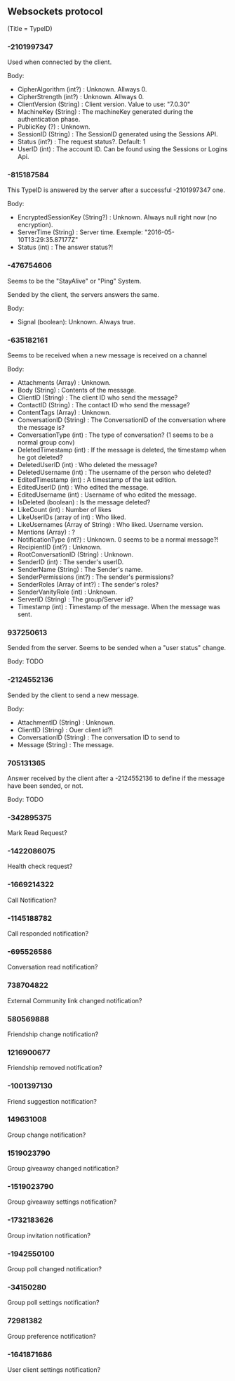 ## Websockets protocol

(Title = TypeID)

### -2101997347

Used when connected by the client.

Body:

- CipherAlgorithm (int?) : Unknown. Allways 0.
- CipherStrength (int?) : Unknown. Allways 0.
- ClientVersion (String) : Client version. Value to use: "7.0.30"
- MachineKey (String) : The machineKey generated during the authentication phase.
- PublicKey (?) : Unknown.
- SessionID (String) : The SessionID generated using the Sessions API.
- Status (int?) : The request status?. Default: 1
- UserID (int) : The account ID. Can be found using the Sessions or Logins Api.

### -815187584

This TypeID is answered by the server after a successful -2101997347 one.

Body:

- EncryptedSessionKey (String?) : Unknown. Always null right now (no encryption).
- ServerTime (String) : Server time. Exemple: "2016-05-10T13:29:35.87177Z"
- Status (int) : The answer status?!

### -476754606

Seems to be the "StayAlive" or "Ping" System.

Sended by the client, the servers answers the same.

Body:

- Signal (boolean): Unknown. Always true.

### -635182161

Seems to be received when a new message is received on a channel

Body:

- Attachments (Array) : Unknown.
- Body (String) : Contents of the message.
- ClientID (String) : The client ID who send the message?
- ContactID (String) : The contact ID who send the message?
- ContentTags (Array) : Unknown.
- ConversationID (String) : The ConversationID of the conversation where the message is?
- ConversationType (int) : The type of conversation? (1 seems to be a normal group conv)
- DeletedTimestamp (int) : If the message is deleted, the timestamp when he got deleted?
- DeletedUserID (int) : Who deleted the message?
- DeletedUsername (int) : The username of the person who deleted?
- EditedTimestamp (int) : A timestamp of the last edition.
- EditedUserID (int) : Who edited the message.
- EditedUsername (int) : Username of who edited the message.
- IsDeleted (boolean) : Is the message deleted?
- LikeCount (int) : Number of likes
- LikeUserIDs (array of int) : Who liked.
- LikeUsernames (Array of String) : Who liked. Username version.
- Mentions (Array) : ?
- NotificationType (int?) : Unknown. 0 seems to be a normal message?!
- RecipientID (int?) : Unknown.
- RootConversationID (String) : Unknown.
- SenderID (int) : The sender's userID.
- SenderName (String) : The Sender's name.
- SenderPermissions (int?) : The sender's permissions?
- SenderRoles (Array of int?) : The sender's roles?
- SenderVanityRole (int) : Unknown.
- ServerID (String) : The group/Server id?
- Timestamp (int) : Timestamp of the message. When the message was sent.


### 937250613 

Sended from the server. Seems to be sended when a "user status" change.

Body: TODO

### -2124552136

Sended by the client to send a new message.

Body:

- AttachmentID (String) : Unknown.
- ClientID (String) : Ouer client id?!
- ConversationID (String) : The conversation ID to send to
- Message (String) : The message.

### 705131365 

Answer received by the client after a -2124552136 to define if the message have been sended, or not.

Body: TODO

### -342895375

Mark Read Request?

### -1422086075

Health check request?

### -1669214322

Call Notification?

### -1145188782

Call responded notification?

### -695526586

Conversation read notification?

### 738704822

External Community link changed notification?

### 580569888

Friendship change notification?

### 1216900677

Friendship removed notification?

### -1001397130

Friend suggestion notification?

### 149631008

Group change notification?

### 1519023790

Group giveaway changed notification?

### -1519023790

Group giveaway settings notification?

### -1732183626

Group invitation notification?

### -1942550100

Group poll changed notification?

### -34150280

Group poll settings notification?

### 72981382

Group preference notification?

### -1641871686

User client settings notification?
